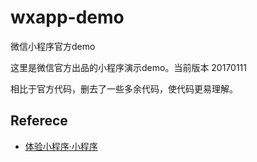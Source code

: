 # wxapp-demo
微信小程序官方demo

这里是微信官方出品的小程序演示demo。当前版本 20170111

相比于官方代码，删去了一些多余代码，使代码更易理解。

## Referece
- [体验小程序·小程序](https://mp.weixin.qq.com/debug/wxadoc/dev/demo.html)
